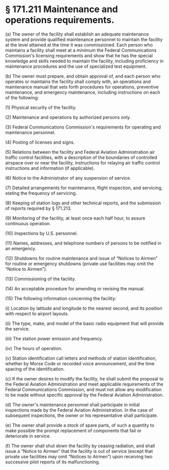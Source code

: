 # § 171.211   Maintenance and operations requirements.

(a) The owner of the facility shall establish an adequate maintenance system and provide qualified maintenance personnel to maintain the facility at the level attained at the time it was commissioned. Each person who maintains a facility shall meet at a minimum the Federal Communications Commission's licensing requirements and show that he has the special knowledge and skills needed to maintain the facility, including proficiency in maintenance procedures and the use of specialized test equipment. 


(b) The owner must prepare, and obtain approval of, and each person who operates or maintains the facility shall comply with, an operations and maintenance manual that sets forth procedures for operations, preventive maintenance, and emergency maintenance, including instructions on each of the following: 


(1) Physical security of the facility. 


(2) Maintenance and operations by authorized persons only. 


(3) Federal Communications Commission's requirements for operating and maintenance personnel. 


(4) Posting of licenses and signs. 


(5) Relations between the facility and Federal Aviation Administration air traffic control facilities, with a description of the boundaries of controlled airspace over or near the facility, instructions for relaying air traffic control instructions and information (if applicable). 


(6) Notice to the Administrator of any suspension of service. 


(7) Detailed arrangements for maintenance, flight inspection, and servicing, stating the frequency of servicing. 


(8) Keeping of station logs and other technical reports, and the submission of reports required by § 171.213. 


(9) Monitoring of the facility, at least once each half hour, to assure continuous operation. 


(10) Inspections by U.S. personnel. 


(11) Names, addresses, and telephone numbers of persons to be notified in an emergency. 


(12) Shutdowns for routine maintenance and issue of “Notices to Airmen” for routine or emergency shutdowns (private use facilities may omit the “Notice to Airmen”). 


(13) Commissioning of the facility. 


(14) An acceptable procedure for amending or revising the manual. 


(15) The following information concerning the facility: 


(i) Location by latitude and longitude to the nearest second, and its position with respect to airport layouts. 


(ii) The type, make, and model of the basic radio equipment that will provide the service. 


(iii) The station power emission and frequency. 


(iv) The hours of operation. 


(v) Station identification call letters and methods of station identification, whether by Morse Code or recorded voice announcement, and the time spacing of the identification. 


(c) If the owner desires to modify the facility, he shall submit the proposal to the Federal Aviation Administration and meet applicable requirements of the Federal Communications Commission, and must not allow any modification to be made without specific approval by the Federal Aviation Administration. 


(d) The owner's maintenance personnel shall participate in initial inspections made by the Federal Aviation Administration. In the case of subsequent inspections, the owner or his representative shall participate. 


(e) The owner shall provide a stock of spare parts, of such a quantity to make possible the prompt replacement of components that fail or deteriorate in service. 


(f) The owner shall shut down the facility by ceasing radiation, and shall issue a “Notice to Airmen” that the facility is out of service (except that private use facilities may omit “Notices to Airmen”) upon receiving two successive pilot reports of its malfunctioning. 




